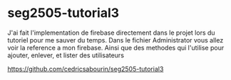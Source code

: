 # seg2505-tutorial3

J'ai fait l'implementation de firebase directement dans le projet lors du tutoriel pour me sauver du temps. 
Dans le fichier Administrator vous allez voir la reference a mon firebase. Ainsi que des methodes qui l'utilise pour ajouter, enlever, et lister des utilisateurs


https://github.com/cedricsabourin/seg2505-tutorial3